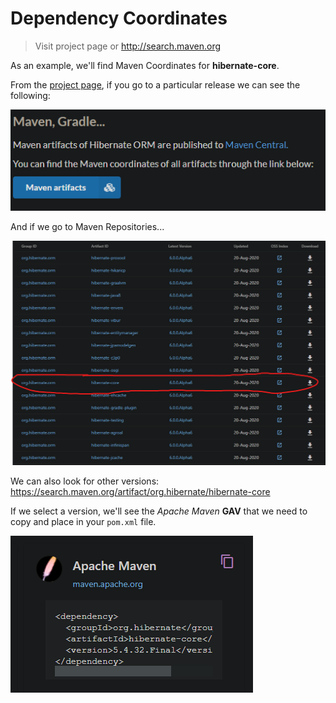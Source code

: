 # Dependency Coordinates

> Visit project page or http://search.maven.org

As an example, we'll find Maven Coordinates for **hibernate-core**.

From the [project page](http://hibernate.org/orm/releases/), if you go to a particular release we can see the following:

![](2021-06-05-21-56-57.png)

And if we go to Maven Repositories...

![](2021-06-05-21-58-07.png)

We can also look for other versions: https://search.maven.org/artifact/org.hibernate/hibernate-core

If we select a version, we'll see the *Apache Maven* **GAV** that we need to copy and place in your `pom.xml` file.

![](2021-06-05-22-00-45.png)
